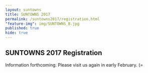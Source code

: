 ```yaml
---
layout: suntowns
title: SUNTOWNS 2017
permalink: /suntowns2017/registration.html
"feature-img": img/SUNTOWNS_B.jpg
published: true
hide: true
---
```


## SUNTOWNS 2017 Registration

<p>
Information forthcoming. Please visit us again in early February. (=
</p>
